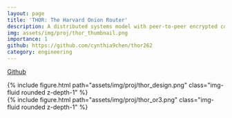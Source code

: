 ```yaml
---
layout: page
title: 'THOR: The Harvard Onion Router'
description: A distributed systems model with peer-to-peer encrypted communication.
img: assets/img/proj/thor_thumbnail.png
importance: 1
github: https://github.com/cynthia9chen/thor262
category: engineering
---
```



<a href="https://github.com/cynthia9chen/thor262"><i class="fab fa-github gh-icon"></i> Github</a>

<div class="row justify-content-sm-center">
    <div class="col-sm-12 mt-3 mt-md-0">
        {% include figure.html path="assets/img/proj/thor_design.png" class="img-fluid rounded z-depth-1" %}
    </div>
</div>

<div class="row justify-content-sm-center">
    <div class="col-sm-12 mt-3 mt-md-0">
        {% include figure.html path="assets/img/proj/thor_or3.png" class="img-fluid rounded z-depth-1" %}
    </div>
</div>
